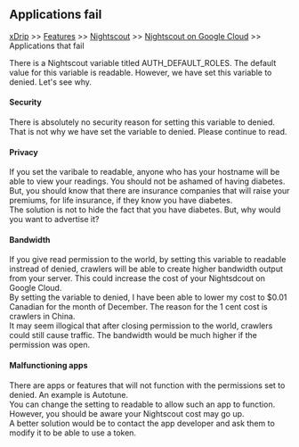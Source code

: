 ## Applications fail
[xDrip](../../README.md) >> [Features](../Features_page.md) >> [Nightscout](../Nightscout_page.md) >> [Nightscout on Google Cloud](./GoogleCloud.md) >> Applications that fail  
  
There is a Nightscout variable titled AUTH_DEFAULT_ROLES.  The default value for this variable is readable.  However, we have set this variable to denied.  Let's see why.  
  
#### **Security**
There is absolutely no security reason for setting this variable to denied.  That is not why we have set the variable to denied.  Please continue to read.  
  
#### **Privacy**
If you set the varibale to readable, anyone who has your hostname will be able to view your readings.  You should not be ashamed of having diabetes.  But, you should know that there are insurance companies that will raise your premiums, for life insurance, if they know you have diabetes.  
The solution is not to hide the fact that you have diabetes.  But, why would you want to advertise it?  
  
#### **Bandwidth**
If you give read permission to the world, by setting this variable to readable instread of denied, crawlers will be able to create higher bandwidth output from your server.  This could increase the cost of your Nightsdcout on Google Cloud.  
By setting the variable to denied, I have been able to lower my cost to $0.01 Canadian for the month of December.  The reason for the 1 cent cost is crawlers in China.  
It may seem illogical that after closing permission to the world, crawlers could still cause traffic.  The bandwidth would be much higher if the permission was open.  
  
#### **Malfunctioning apps**
There are apps or features that will not function with the permissions set to denied.  An example is Autotune.  
You can change the setting to readable to allow such an app to function.  However, you should be aware your Nightscout cost may go up.  
A better solution would be to contact the app developer and ask them to modify it to be able to use a token.  
  
